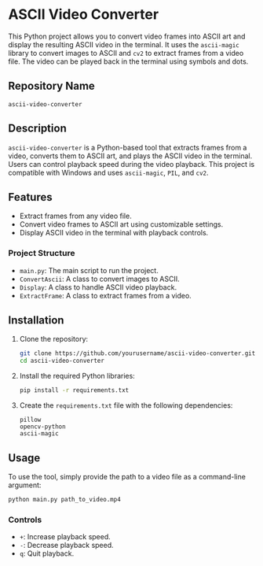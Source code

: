 # ASCII Video Converter

This Python project allows you to convert video frames into ASCII art and display the resulting ASCII video in the terminal. It uses the `ascii-magic` library to convert images to ASCII and `cv2` to extract frames from a video file. The video can be played back in the terminal using symbols and dots.

## Repository Name

`ascii-video-converter`

## Description

`ascii-video-converter` is a Python-based tool that extracts frames from a video, converts them to ASCII art, and plays the ASCII video in the terminal. Users can control playback speed during the video playback. This project is compatible with Windows and uses `ascii-magic`, `PIL`, and `cv2`.

## Features

- Extract frames from any video file.
- Convert video frames to ASCII art using customizable settings.
- Display ASCII video in the terminal with playback controls.

### Project Structure

- `main.py`: The main script to run the project.
- `ConvertAscii`: A class to convert images to ASCII.
- `Display`: A class to handle ASCII video playback.
- `ExtractFrame`: A class to extract frames from a video.
  
## Installation

1. Clone the repository:
    ```bash
    git clone https://github.com/yourusername/ascii-video-converter.git
    cd ascii-video-converter
    ```

2. Install the required Python libraries:
    ```bash
    pip install -r requirements.txt
    ```

3. Create the `requirements.txt` file with the following dependencies:
    ```
    pillow
    opencv-python
    ascii-magic
    ```

## Usage

To use the tool, simply provide the path to a video file as a command-line argument:

```bash
python main.py path_to_video.mp4
```
### Controls

- `+`: Increase playback speed.
- `-`: Decrease playback speed.
- `q`: Quit playback.

